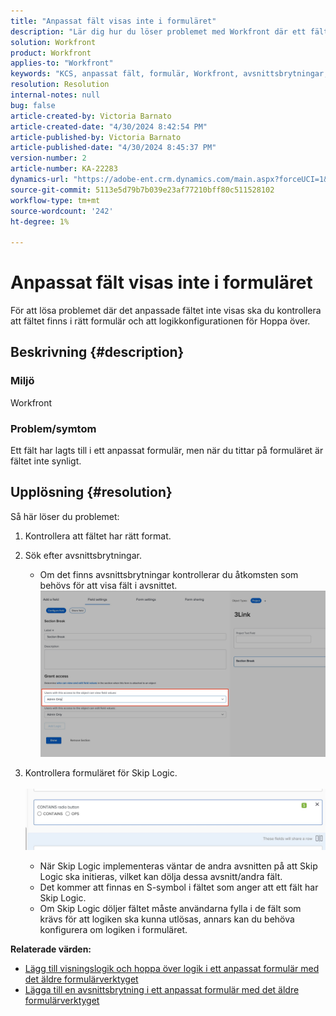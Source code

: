 ```yaml
---
title: "Anpassat fält visas inte i formuläret"
description: "Lär dig hur du löser problemet med Workfront där ett fält har lagts till i ett anpassat formulär men inte visas."
solution: Workfront
product: Workfront
applies-to: "Workfront"
keywords: "KCS, anpassat fält, formulär, Workfront, avsnittsbrytningar, formulärbyggare, hopplogik"
resolution: Resolution
internal-notes: null
bug: false
article-created-by: Victoria Barnato
article-created-date: "4/30/2024 8:42:54 PM"
article-published-by: Victoria Barnato
article-published-date: "4/30/2024 8:45:37 PM"
version-number: 2
article-number: KA-22283
dynamics-url: "https://adobe-ent.crm.dynamics.com/main.aspx?forceUCI=1&pagetype=entityrecord&etn=knowledgearticle&id=bbd17c36-3207-ef11-9f8a-6045bd0a08d9"
source-git-commit: 5113e5d79b7b039e23af77210bff80c511528102
workflow-type: tm+mt
source-wordcount: '242'
ht-degree: 1%

---
```


# Anpassat fält visas inte i formuläret


För att lösa problemet där det anpassade fältet inte visas ska du kontrollera att fältet finns i rätt formulär och att logikkonfigurationen för Hoppa över.

## Beskrivning {#description}


### <b>Miljö</b>

Workfront

### <b>Problem/symtom</b>

Ett fält har lagts till i ett anpassat formulär, men när du tittar på formuläret är fältet inte synligt.


## Upplösning {#resolution}


Så här löser du problemet:

1. Kontrollera att fältet har rätt format.
2. Sök efter avsnittsbrytningar.

   - Om det finns avsnittsbrytningar kontrollerar du åtkomsten som behövs för att visa fält i avsnittet.                     ![](assets/f585c275-ad15-ee11-8f6e-6045bd006793.png)
3. Kontrollera formuläret för Skip Logic.                                                                                                                                               ![](assets/6067dbce-ad15-ee11-8f6e-6045bd006793.png)
   - När Skip Logic implementeras väntar de andra avsnitten på att Skip Logic ska initieras, vilket kan dölja dessa avsnitt/andra fält.
   - Det kommer att finnas en S-symbol i fältet som anger att ett fält har Skip Logic.
   - Om Skip Logic döljer fältet måste användarna fylla i de fält som krävs för att logiken ska kunna utlösas, annars kan du behöva konfigurera om logiken i formuläret.


<b>Relaterade värden:</b>

- [Lägg till visningslogik och hoppa över logik i ett anpassat formulär med det äldre formulärverktyget](https://experienceleague.adobe.com/docs/workfront/using/administration-and-setup/customize/custom-forms/custom-form-builder/use-the-custom-form-builder/display-or-skip-logic-custom-form.html)
- [Lägga till en avsnittsbrytning i ett anpassat formulär med det äldre formulärverktyget](https://experienceleague.adobe.com/docs/workfront/using/administration-and-setup/customize/custom-forms/custom-form-builder/use-the-custom-form-builder/add-a-section-break-to-a-custom-form.htm)



